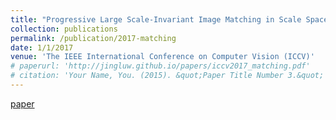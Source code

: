 ```yaml
---
title: "Progressive Large Scale-Invariant Image Matching in Scale Space"
collection: publications
permalink: /publication/2017-matching
date: 1/1/2017
venue: 'The IEEE International Conference on Computer Vision (ICCV)'
# paperurl: 'http://jingluw.github.io/papers/iccv2017_matching.pdf'
# citation: 'Your Name, You. (2015). &quot;Paper Title Number 3.&quot; <i>Journal 1</i>. 1(3).'
---
```


<a href='http://jingluw.github.io/papers/iccv2017_matching.pdf'>paper</a>
